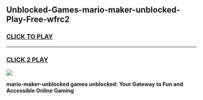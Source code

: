 
## Unblocked-Games-mario-maker-unblocked-Play-Free-wfrc2
<h3>
<a href="https://premium76.site?title=mario-maker-unblocked&ref=20M">CLICK TO PLAY</a></h3>
<hr>

<h3>
<a href="https://premium76.site?title=mario-maker-unblocked&ref=20M">CLICK 2 PLAY</a>
  
</h3>

<a href="https://premium76.site?title=mario-maker-unblocked&ref=19M"><img src="https://clearcache.store/games.png"></a>


**mario-maker-unblocked games unblocked: Your Gateway to Fun and Accessible Online Gaming**
